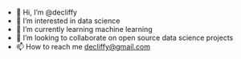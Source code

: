 - 👋 Hi, I’m @decliffy
- 👀 I’m interested in data science
- 🌱 I’m currently learning machine learning
- 💞️ I’m looking to collaborate on open source data science projects
- 📫 How to reach me decliffy@gmail.com

<!---
decliffy/decliffy is a ✨ special ✨ repository because its `README.md` (this file) appears on your GitHub profile.
You can click the Preview link to take a look at your changes.
--->
